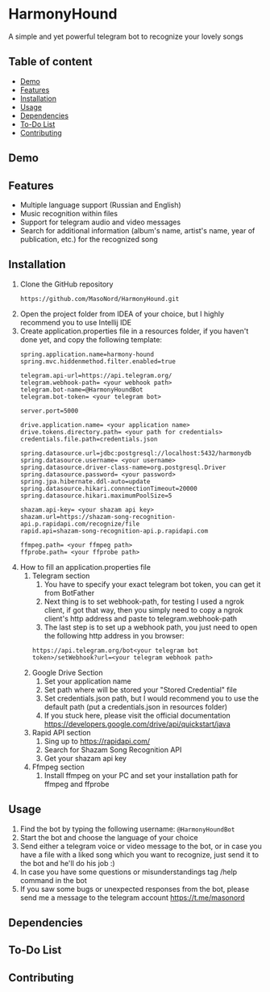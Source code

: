 # HarmonyHound
A simple and yet powerful telegram bot to recognize your lovely songs

## Table of content
- [Demo](#demo)
- [Features](#features)
- [Installation](#installation)
- [Usage](#usage)
- [Dependencies](#dependencies)
- [To-Do List](#to-do-list)
- [Contributing](#contributing)

## Demo

## Features
- Multiple language support (Russian and English)
- Music recognition within files
- Support for telegram audio and video messages
- Search for additional information (album's name, artist's name, year of publication, etc.) for the recognized song

## Installation
1. Clone the GitHub repository
    ```
   https://github.com/MasoNord/HarmonyHound.git
   ```
2. Open the project folder from IDEA of your choice, but I highly recommend you to use Intellij IDE
3. Create application.properties file in a resources folder, if you haven't done yet, and copy the following template:
    ```
    spring.application.name=harmony-hound
    spring.mvc.hiddenmethod.filter.enabled=true

    telegram.api-url=https://api.telegram.org/
    telegram.webhook-path= <your webhook path>
    telegram.bot-name=@HarmonyHoundBot
    telegram.bot-token= <your telegram bot>
   
    server.port=5000
   
    drive.application.name= <your application name>
    drive.tokens.directory.path= <your path for credentials>
    credentials.file.path=credentials.json
   
    spring.datasource.url=jdbc:postgresql://localhost:5432/harmonydb
    spring.datasource.username= <your username>
    spring.datasource.driver-class-name=org.postgresql.Driver
    spring.datasource.password= <your password>
    spring.jpa.hibernate.ddl-auto=update
    spring.datasource.hikari.connnectionTimeout=20000
    spring.datasource.hikari.maximumPoolSize=5

    shazam.api-key= <your shazam api key>
    shazam.url=https://shazam-song-recognition-api.p.rapidapi.com/recognize/file
    rapid.api=shazam-song-recognition-api.p.rapidapi.com
   
    ffmpeg.path= <your ffmpeg path>
    ffprobe.path= <your ffprobe path>
   ```
4. How to fill an application.properties file
   1. Telegram section
      1. You have to specify your exact telegram bot token, you can get it from BotFather
      2. Next thing is to set webhook-path, for testing I used a ngrok client, if got that way, then you
      simply need to copy a ngrok client's http address and paste to telegram.webhook-path
      3. The last step is to set up a webhook path, you just need to open the following http address in you browser:
        ```
        https://api.telegram.org/bot<your telegram bot token>/setWebhook?url=<your telegram webhook path>
        ```
   2. Google Drive Section
      1. Set your application name
      2. Set path where will be stored your "Stored Credential" file  
      3. Set credentials.json path, but I would recommend you to use the default path
      (put a credentials.json in resources folder)
      4. If you stuck here, please visit the official documentation
      https://developers.google.com/drive/api/quickstart/java
   3. Rapid API section
      1. Sing up to https://rapidapi.com/
      2. Search for Shazam Song Recognition API
      3. Get your shazam api key
   4. Ffmpeg section
      1. Install ffmpeg on your PC and set your installation path for ffmpeg and ffprobe
 
## Usage
1. Find the bot by typing the following username:
```@HarmonyHoundBot```
2. Start the bot and choose the language of your choice
3. Send either a telegram voice or video message to the bot, or in case you have a file with a liked song which
you want to recognize, just send it to the bot and he'll do his job :)
4. In case you have some questions or misunderstandings tag /help command in the bot
5. If you saw some bugs or unexpected responses from the bot, 
please send me a message to the telegram account https://t.me/masonord

## Dependencies

## To-Do List

## Contributing





